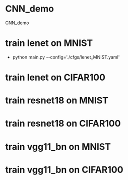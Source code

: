# CNN_demo
CNN_demo

# train lenet on MNIST
- python main.py --config='./cfgs/lenet_MNIST.yaml'
# train lenet on CIFAR100

# train resnet18 on MNIST

# train resnet18 on CIFAR100

# train vgg11_bn on MNIST

# train vgg11_bn on CIFAR100

